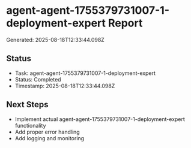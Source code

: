 # agent-agent-1755379731007-1-deployment-expert Report

Generated: 2025-08-18T12:33:44.098Z

## Status
- Task: agent-agent-1755379731007-1-deployment-expert
- Status: Completed
- Timestamp: 2025-08-18T12:33:44.098Z

## Next Steps
- Implement actual agent-agent-1755379731007-1-deployment-expert functionality
- Add proper error handling
- Add logging and monitoring
